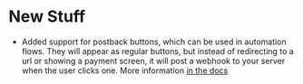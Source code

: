 # New Stuff
- Added support for postback buttons, which can be used in automation flows. They will appear as regular buttons, but instead of redirecting to a url or showing a payment screen, it will post a webhook to your server when the user clicks one. More information [in the docs](http://docs.smooch.io/javascript/#postbacks)
